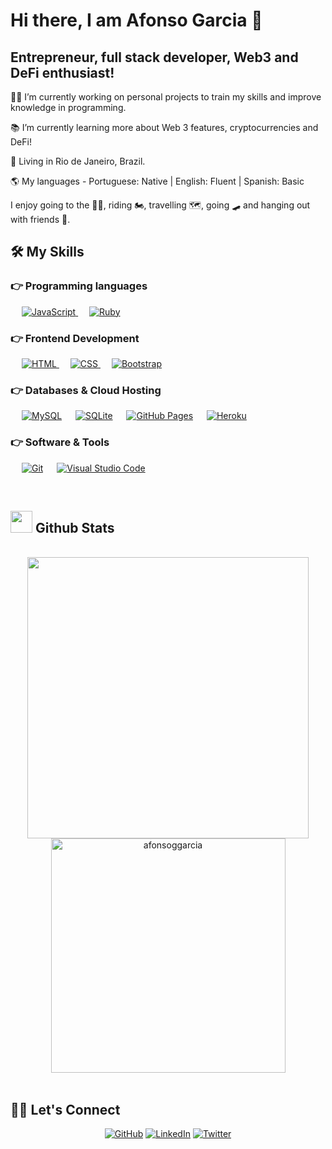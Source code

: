 # Hi there, I am Afonso Garcia 👋

## Entrepreneur, full stack developer, Web3 and DeFi enthusiast!

:man_technologist: I’m currently working on personal projects to train my skills and improve knowledge in programming.

:books: I’m currently learning more about Web 3 features, cryptocurrencies and DeFi! 

:round_pushpin: Living in Rio de Janeiro, Brazil.

:earth_americas: My languages - Portuguese: Native | English: Fluent | Spanish: Basic

I enjoy going to the :weight_lifting_man:, riding :motorcycle:, travelling :world_map:, going :skateboard: and hanging out with friends :beers:.

## 🛠️ My Skills

### 👉 Programming languages

<p align="left"> 
  &emsp;
  <a href="https://developer.mozilla.org/en-US/docs/Web/JavaScript" target="_blank"> 
     <img alt="JavaScript" src="https://img.shields.io/badge/JavaScript%20-%23F7DF1E.svg?logo=javascript&logoColor=black">
   </a>
  &emsp;
   <a href="https://rubyonrails.org/" target="_blank">
    <img alt="Ruby" src="https://img.shields.io/badge/Ruby_on_Rails-CC0000?style=for-the-badge&logo=ruby-on-rails&logoColor=white">
  </a>
</p>

### 👉 Frontend Development
<p align="left"> 
  &emsp; 
  <a href="https://www.w3.org/html/" target="_blank"> 
   <img alt="HTML" src="https://img.shields.io/badge/HTML5%20-%23E34F26.svg?logo=html5&logoColor=white">
  </a>   
  &emsp;
  <a href="https://www.w3schools.com/css/" target="_blank">
    <img alt="CSS" src="https://img.shields.io/badge/CSS%20-%231572B6.svg?logo=css3&logoColor=white">
  </a> 
   &emsp;
  <a href="https://getbootstrap.com" target="_blank"> 
    <img alt="Bootstrap" src="https://img.shields.io/badge/Bootstrap-%23563D7C.svg?style=flat&logo=bootstrap&logoColor=white"/>
  </a>
</p>

### 👉 Databases & Cloud Hosting
<p align="left">
  &emsp;
    <a href="https://www.mysql.com/"><img alt="MySQL" src="https://img.shields.io/badge/MySQL-%2300f.svg?style=flat&llogo=mysql&logoColor=white"></a>
  &emsp;
    <a href="https://www.sqlite.org/"><img alt="SQLite" src ="https://img.shields.io/badge/sqlite-%2307405e.svg?style=flat&logo=sqlite&logoColor=white"/></a>
  &emsp;
    <a href="https://www.github.com"><img alt="GitHub Pages" src="https://img.shields.io/badge/GitHub%20Pages-%23327FC7.svg?style=flat&llogo=github&logoColor=white"></a>
  &emsp;
    <a href="https://www.heroku.com/"><img alt="Heroku" src="https://img.shields.io/badge/Heroku%20-%23430098.svg?logo=heroku&logoColor=white"></a>  
 </p>

 ### 👉 Software & Tools
 
<p>
  &emsp;
    <a href="#"><img alt="Git" src="https://img.shields.io/badge/Git%20-%23F05033.svg?logo=git&logoColor=white"></a>
  &emsp;
    <a href="#"><img alt="Visual Studio Code" src="https://img.shields.io/badge/Visual%20Studio%20Code-0078d7.svg?logo=visual-studio-code&logoColor=white"></a>
</p>

<br/>

## <img src="https://media.giphy.com/media/iY8CRBdQXODJSCERIr/giphy.gif" width="35"><b> Github Stats </b>
<br>

<div align="center">

<a href="https://github.com/afonsoggarcia/">
  <img src="https://github-readme-stats.vercel.app/api?username=afonsoggarcia&include_all_commits=true&count_private=true&show_icons=true&line_height=20&title_color=7A7ADB&icon_color=2234AE&text_color=D3D3D3&bg_color=0,000000,130F40" width="450"/>
  <img src="https://github-readme-stats.vercel.app/api/top-langs?username=afonsoggarcia&show_icons=true&locale=en&layout=compact&line_height=20&title_color=7A7ADB&icon_color=2234AE&text_color=D3D3D3&bg_color=0,000000,130F40" width="375"  alt="afonsoggarcia"/>

</a>
</div>

<br>

## :raising_hand_man: Let's Connect
<p align="center">
	<a href="https://github.com/afonsoggarcia"><img src="https://user-images.githubusercontent.com/108293408/213298643-666fde81-fceb-4466-95ec-e6638ad3c301.png" alt="GitHub"/></a>
	<a href="https://linkedin.com/in/afonso-garcia"><img src="https://user-images.githubusercontent.com/108293408/213298305-9a7fc22c-d0b9-4355-a4cc-cdd7d1c84391.png" alt="LinkedIn"/></a>
	<a href="https://twitter.com/afonso_ggarcia"><img src="https://user-images.githubusercontent.com/108293408/213298499-bba4e01e-494c-4f28-9858-7ff3f6154c06.png" alt="Twitter"/></a>
	
</p>

<!--
**afonsoggarcia/afonsoggarcia** is a ✨ _special_ ✨ repository because its `README.md` (this file) appears on your GitHub profile.

Here are some ideas to get you started:


-->
